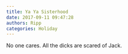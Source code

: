 ```yaml
---
title: Ya Ya Sisterhood
date: 2017-09-11 09:47:28
authors: Ripp
categories: Holiday
---
```


 No one cares. All the dicks are scared of Jack.